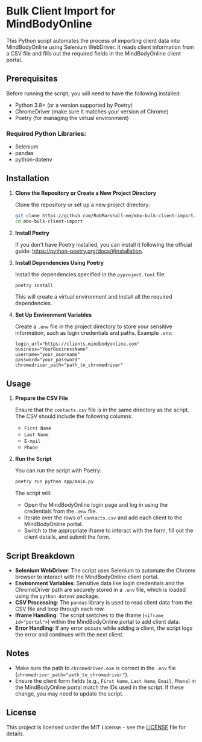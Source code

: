 # Bulk Client Import for MindBodyOnline

This Python script automates the process of importing client data into MindBodyOnline using Selenium WebDriver. It reads client information from a CSV file and fills out the required fields in the MindBodyOnline client portal.

## Prerequisites

Before running the script, you will need to have the following installed:

- Python 3.8+ (or a version supported by Poetry)
- ChromeDriver (make sure it matches your version of Chrome)
- Poetry (for managing the virtual environment)

### Required Python Libraries:
- Selenium
- pandas
- python-dotenv

## Installation

1. **Clone the Repository or Create a New Project Directory**

   Clone the repository or set up a new project directory:

   ```bash
   git clone https://github.com/RobMarshall-me/mbo-bulk-client-import.git
   cd mbo-bulk-client-import
   ```

2. **Install Poetry**

   If you don't have Poetry installed, you can install it following the official guide: https://python-poetry.org/docs/#installation.

3. **Install Dependencies Using Poetry**

   Install the dependencies specified in the `pyproject.toml` file:

   ```bash
   poetry install
   ```

   This will create a virtual environment and install all the required dependencies.

4. **Set Up Environment Variables**

   Create a `.env` file in the project directory to store your sensitive information, such as login credentials and paths. Example `.env`:

   ```env
   login_url="https://clients.mindbodyonline.com"
   business="YourBusinessName"
   username="your_username"
   password="your_password"
   chromedriver_path="path_to_chromedriver"
   ```

## Usage

1. **Prepare the CSV File**

   Ensure that the `contacts.csv` file is in the same directory as the script. The CSV should include the following columns:

   - `First Name`
   - `Last Name`
   - `E-mail`
   - `Phone`

2. **Run the Script**

   You can run the script with Poetry:

   ```bash
   poetry run python app/main.py
   ```

   The script will:
   - Open the MindBodyOnline login page and log in using the credentials from the `.env` file.
   - Iterate over the rows of `contacts.csv` and add each client to the MindBodyOnline portal.
   - Switch to the appropriate iframe to interact with the form, fill out the client details, and submit the form.

## Script Breakdown

- **Selenium WebDriver**: The script uses Selenium to automate the Chrome browser to interact with the MindBodyOnline client portal.
- **Environment Variables**: Sensitive data like login credentials and the ChromeDriver path are securely stored in a `.env` file, which is loaded using the `python-dotenv` package.
- **CSV Processing**: The `pandas` library is used to read client data from the CSV file and loop through each row.
- **Iframe Handling**: The script switches to the iframe (`<iframe id="portal">`) within the MindBodyOnline portal to add client data.
- **Error Handling**: If any error occurs while adding a client, the script logs the error and continues with the next client.

## Notes

- Make sure the path to `chromedriver.exe` is correct in the `.env` file (`chromedriver_path="path_to_chromedriver"`).
- Ensure the client form fields (e.g., `First Name`, `Last Name`, `Email`, `Phone`) in the MindBodyOnline portal match the IDs used in the script. If these change, you may need to update the script.
  
## License

This project is licensed under the MIT License - see the [LICENSE](LICENSE) file for details.